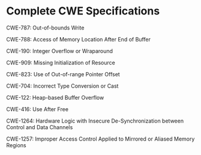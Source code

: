 

# Complete CWE Specifications

CWE-787: Out-of-bounds Write

CWE-788: Access of Memory Location After End of Buffer

CWE-190: Integer Overflow or Wraparound

CWE-909: Missing Initialization of Resource

CWE-823: Use of Out-of-range Pointer Offset

CWE-704: Incorrect Type Conversion or Cast

CWE-122: Heap-based Buffer Overflow

CWE-416: Use After Free

CWE-1264: Hardware Logic with Insecure De-Synchronization between Control and Data Channels

CWE-1257: Improper Access Control Applied to Mirrored or Aliased Memory Regions